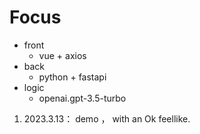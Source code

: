 # Focus
  +  front     
      +  vue   +  axios
  +  back     
      +  python + fastapi
  +  logic   
      +  openai.gpt-3.5-turbo

1.   2023.3.13： demo ， with an Ok feellike. 
